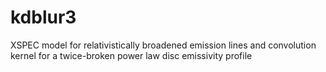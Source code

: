 # kdblur3
XSPEC model for relativistically broadened emission lines and convolution kernel for a twice-broken power law disc emissivity profile

